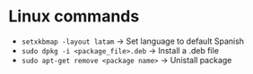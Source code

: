 # Linux commands

- `setxkbmap -layout latam` -> Set language to default Spanish
- `sudo dpkg -i <package_file>.deb` -> Install a .deb file
- `sudo apt-get remove <package name>` -> Unistall package